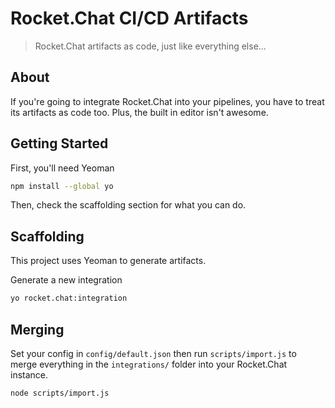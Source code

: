 # Rocket.Chat CI/CD Artifacts

> Rocket.Chat artifacts as code, just like everything else...

## About

If you're going to integrate Rocket.Chat into your pipelines, you have to treat its artifacts as code too. Plus, the built in editor isn't awesome.

## Getting Started

First, you'll need Yeoman

```Bash
npm install --global yo
```

Then, check the scaffolding section for what you can do.

## Scaffolding

This project uses Yeoman to generate artifacts.

Generate a new integration

```Bash
yo rocket.chat:integration
```

## Merging

Set your config in `config/default.json` then run `scripts/import.js` to merge everything in the `integrations/` folder into your Rocket.Chat instance.

```Bash
node scripts/import.js
```
